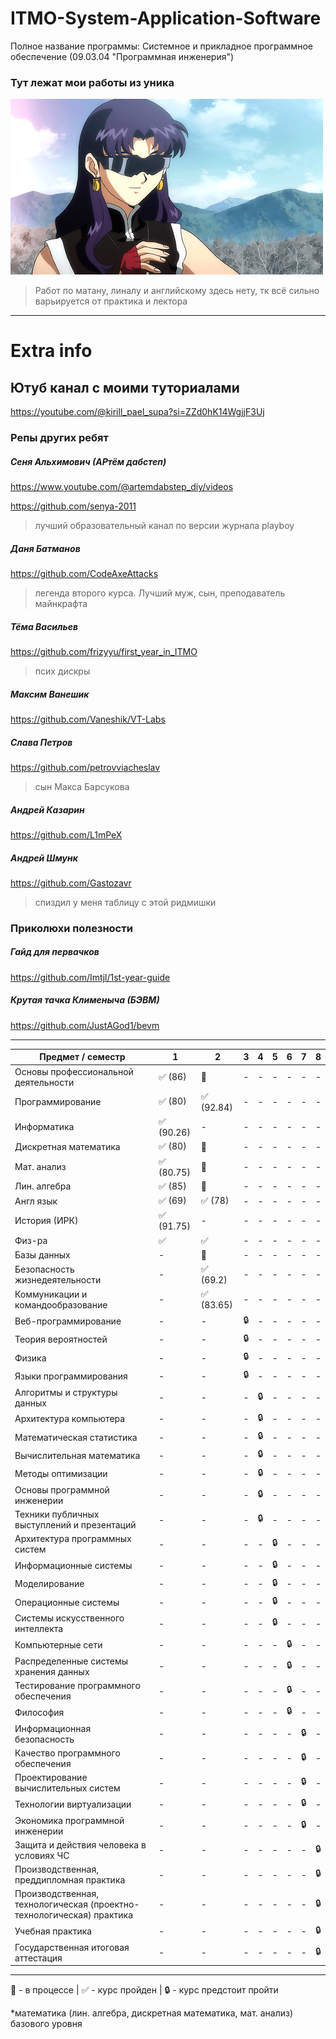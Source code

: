 # ITMO-System-Application-Software
Полное название программы: Системное и прикладное программное обеспечение (09.03.04 "Программная инженерия")
### Тут лежат мои работы из уника
![pic](https://github.com/bilyardvmetro/ITMO-System-Application-Software/blob/main/gifs/About.gif)


> Работ по матану, линалу и английскому здесь нету, тк всё сильно варьируется от практика и лектора
---
# Extra info
## Ютуб канал с моими туториалами
https://youtube.com/@kirill_pael_supa?si=ZZd0hK14WgjjF3Uj

### Репы других ребят

##### Сеня Альхимович (АРтём дабстеп)
https://www.youtube.com/@artemdabstep_diy/videos

https://github.com/senya-2011
> лучший образовательный канал по версии журнала playboy


##### Даня Батманов
https://github.com/CodeAxeAttacks
> легенда второго курса. Лучший муж, сын, преподаватель майнкрафта


##### Тёма Васильев
https://github.com/frizyyu/first_year_in_ITMO
> псих дискры


##### Максим Ванешик
https://github.com/Vaneshik/VT-Labs


##### Слава Петров
https://github.com/petrovviacheslav
> сын Макса Барсукова


##### Андрей Казарин
https://github.com/L1mPeX


##### Андрей Шмунк
https://github.com/Gastozavr
> спиздил у меня таблицу с этой ридмишки


### Приколюхи полезности
##### Гайд для первачков
https://github.com/Imtjl/1st-year-guide


##### Крутая тачка Клименыча (БЭВМ)
https://github.com/JustAGod1/bevm

---

| Предмет / семестр | 1 | 2 | 3 | 4 | 5 | 6 | 7 | 8 |
| ----------------- | - | - | - | - | - | - | - | - |
| Основы профессиональной деятельности | :white_check_mark: (86)| :construction: | - | - | - | - | - | - |
| Программирование | :white_check_mark: (80)| :white_check_mark: (92.84) | - | - | - | - | - | - |
| Информатика | :white_check_mark: (90.26)| - | - | - | - | - | - | - |
| Дискретная математика | :white_check_mark: (80)| :construction: | - | - | - | - | - | - |
| Мат. анализ | :white_check_mark: (80.75)| :construction: | - | - | - | - | - | - |
| Лин. алгебра | :white_check_mark: (85)| :construction: | - | - | - | - | - | - |
| Англ язык | :white_check_mark: (69)| :white_check_mark: (78) | - | - | - | - | - | - |
| История (ИРК) | :white_check_mark: (91.75)| - | - | - | - | - | - | - |
| Физ-ра | :white_check_mark: | :white_check_mark: | - | - | - | - | - | - |
| Базы данных | - | :construction: | - | - | - | - | - | - |
| Безопасность жизнедеятельности | - | :white_check_mark: (69.2) | - | - | - | - | - | - |
| Коммуникации и командообразование | - | :white_check_mark: (83.65) | - | - | - | - | - | - |
| Веб-программирование | - | - | :lock: | - | - | - | - | - |
| Теория вероятностей | - | - | :lock: | - | - | - | - | - |
| Физика | - | - | :lock: | - | - | - | - | - |
| Языки программирования | - | - | :lock: | - | - | - | - | - |
| Алгоритмы и структуры данных | - | - | - | :lock: | - | - | - | - |
| Архитектура компьютера | - | - | - | :lock: | - | - | - | - |
| Математическая статистика | - | - | - | :lock: | - | - | - | - |
| Вычислительная математика | - | - | - | :lock: | - | - | - | - |
| Методы оптимизации | - | - | - | :lock: | - | - | - | - |
| Основы программной инженерии | - | - | - | :lock: | - | - | - | - |
| Техники публичных выступлений и презентаций | - | - | - | :lock: | - | - | - | - |
| Архитектура программных систем | - | - | - | - | :lock: | - | - | - |
| Информационные системы | - | - | - | - | :lock: | - | - | - |
| Моделирование | - | - | - | - | :lock: | - | - | - |
| Операционные системы | - | - | - | - | :lock: | - | - | - |
| Системы искусственного интеллекта | - | - | - | - | :lock: | - | - | - |
| Компьютерные сети | - | - | - | - | - | :lock: | - | - |
| Распределенные системы хранения данных | - | - | - | - | - | :lock: | - | - |
| Тестирование программного обеспечения | - | - | - | - | - | :lock: | - | - |
| Философия | - | - | - | - | - | :lock: | - | - |
| Информационная безопасность | - | - | - | - | - | - | :lock: | - |
| Качество программного обеспечения | - | - | - | - | - | - | :lock: | - |
| Проектирование вычислительных систем | - | - | - | - | - | - | :lock: | - |
| Технологии виртуализации | - | - | - | - | - | - | :lock: | - |
| Экономика программной инженерии | - | - | - | - | - | - | :lock: | - |
| Защита и действия человека в условиях ЧС | - | - | - | - | - | - | - | :lock: |
| Производственная, преддипломная практика | - | - | - | - | - | - | - | :lock: |
| Производственная, технологическая (проектно-технологическая) практика | - | - | - | - | - | - | - | :lock: |
| Учебная практика | - | - | - | - | - | - | - | :lock: |
| Государственная итоговая аттестация | - | - | - | - | - | - | - | :lock: |

---

:construction: - в процессе | :white_check_mark: - курс пройден | :lock: - курс предстоит пройти

*математика (лин. алгебра, дискретная математика, мат. анализ) базового уровня
